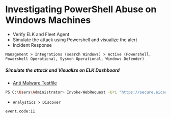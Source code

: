 # Investigating PowerShell Abuse on Windows Machines

- Verify ELK and Fleet Agent
- Simulate the attack using Powershell and visualize the alert
- Incident Response

`Management > Integrations (search Windows) > Active (Powershell, Powershell Operational, Sysmon Operational, Windows Defender)`

##### Simulate the attack and Visualize on ELK Dashboard

- [Anti Malware Testfile](https://www.eicar.org/download-anti-malware-testfile/)

```sh
PS C:\Users\Administrator> Invoke-WebRequest -Uri "https://secure.eicar.org/eicar.com.txt" -OutFile "$env:USERPROFILE\Downloads\eicar.com.txt"
```

- `Analystics > Discover`

```sh
event.code:11
```
